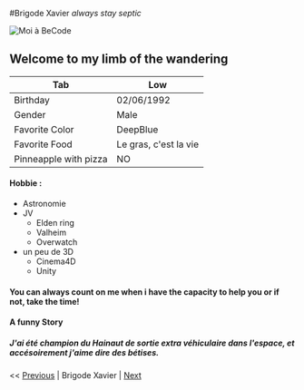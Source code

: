 #Brigode Xavier
*always stay septic*

![Moi à BeCode](https://media.gqmagazine.fr/photos/5f153e67a8120f59b40c42a3/16:9/w_2560%2Cc_limit/GettyImages-1178141599.jpg)

## Welcome to my limb of the wandering


|  Tab 	|   Low	|
|---	|---	|
|   Birthday	|   02/06/1992	|
|   Gender	|   Male	|
|   Favorite Color	|   DeepBlue	|
|   Favorite Food	|   Le gras, c'est la vie	|
|   Pinneapple with pizza	|  NO 	|

#### Hobbie : 
- Astronomie
- JV
    - Elden ring
    - Valheim
    - Overwatch
- un peu de 3D
    - Cinema4D
    - Unity

#### You can always count on me when i have the capacity to help you or if not, take the time!

#### A funny Story 
##### J'ai été champion du Hainaut de sortie extra véhiculaire dans l'espace, et accésoirement j'aime dire des bétises.

<< [Previous](https://github.com/BenoitBlaevoet/challenge-markdown) | Brigode Xavier | [Next](https://github.com/xavcha03/challenge-markdown/blob/main/README.md)


